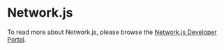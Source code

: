 # Network.js

To read more about Network.js, please browse the [Network.js Developer Portal](https://developer.mybit.io/web).

